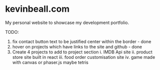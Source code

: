# kevinbeall.com

My personal website to showcase my development portfolio. 


TODO: 

1. fix contact button text to be justified center within the border - done
2. hover on projects which have links to the site and github - done
3. Create 4 projects to add to project section
  i. IMDB Api site
  ii. product store site built in react
  iii. food order customisation site
  iv. game made with canvas or phaser.js maybe tetris
